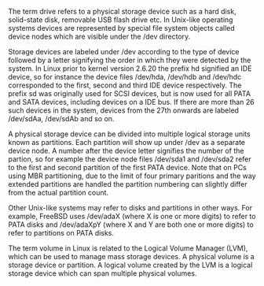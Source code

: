 The term drive refers to a physical storage device such as a hard disk, solid-state disk, removable USB flash drive etc. In Unix-like operating systems devices are represented by special file system objects called device nodes which are visible under the  /dev directory.

Storage devices are labeled under /dev according to the type of device followed by a letter signifying the order in which they were detected by the system. In Linux prior to kernel version 2.6.20 the prefix hd signified an IDE device, so for instance the device files /dev/hda, /dev/hdb and /dev/hdc corresponded to the first, second and third IDE device respectively. The prefix sd was originally used for SCSI devices, but is now used for all PATA and SATA devices, including devices on a IDE bus. If there are more than 26 such devices in the system, devices from the 27th onwards are labeled /dev/sdAa, /dev/sdAb and so on.

A physical storage device can be divided into multiple logical storage units known as partitions. Each partition will show up under /dev as a separate device node. A number after the device letter signifies the number of the partion, so for example the device node files /dev/sda1 and /dev/sda2 refer to the first and second partition of the first PATA device. Note that on PCs using MBR partitioning, due to the limit of four primary paritions and the way extended partitions are handled the partition numbering can slightly differ from the actual partition count.

Other Unix-like systems may refer to disks and partitions in other ways. For example, FreeBSD uses /dev/adaX (where X is one or more digits) to refer to PATA disks and /dev/adaXpY (where X and Y are both one or more digits) to refer to partitions on PATA disks.

The term volume in Linux is related to the Logical Volume Manager (LVM), which can be used to manage mass storage devices. A physical volume is a storage device or partition. A logical volume created by the LVM is a logical storage device which can span multiple physical volumes.
